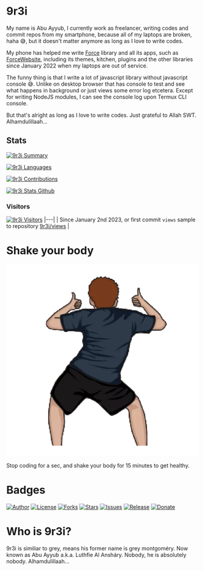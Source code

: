 # 9r3i

My name is Abu Ayyub, I currently work as freelancer, writing codes and commit repos from my smartphone, because all of my laptops are broken, haha 😅, but it doesn't matter anymore as long as I love to write codes.

My phone has helped me write [Force](https://github.com/9r3i/force) library and all its apps, such as [ForceWebsite](https://github.com/9r3i/force-website), including its themes, kitchen, plugins and the other libraries since January 2022 when my laptops are out of service.

The funny thing is that I write a lot of javascript library without javascript console 😅. Unlike on desktop browser that has console to test and see what happens in background or just views some error log etcetera. Except for writing NodeJS modules, I can see the console log upon Termux CLI console.

But that's alright as long as I love to write codes. Just grateful to Allah SWT. Alhamdulillaah...


## Stats

[![9r3i Summary](https://github-profile-summary-cards.vercel.app/api/cards/profile-details?username=9r3i&theme=github)](https://github.com/9r3i)

[![9r3i Languages](https://github-profile-summary-cards.vercel.app/api/cards/repos-per-language?username=9r3i&theme=github)](https://github.com/9r3i)

[![9r3i Contributions](http://github-readme-streak-stats.herokuapp.com/?user=9r3i&theme=default&date_format=M%20j%5B%2C%20Y%5D)](https://github.com/9r3i)

[![9r3i Stats Github](https://github-profile-summary-cards.vercel.app/api/cards/stats?username=9r3i&theme=github)](https://github.com/9r3i)



### Visitors

[![9r3i Visitors](https://9r3i.web.id/api/views/?user=9r3i&color=51,119,187&register=github.com/9r3i/views/tree/master)](https://github.com/9r3i)
|---|
| Since January 2nd 2023, or first commit ```views``` sample to repository [9r3i/views](https://github.com/9r3i/views) |



# Shake your body

[![9r3i shakes](https://raw.githubusercontent.com/9r3i/9r3i/master/geboy.webp)](https://github.com/9r3i)

Stop coding for a sec, and shake your body for 15 minutes to get healthy.



# Badges

[![Author](https://img.shields.io/badge/author-9r3i-lightgrey.svg)](https://github.com/9r3i)
[![License](https://img.shields.io/github/license/9r3i/9r3i.svg)](https://github.com/9r3i/9r3i/blob/master/LICENSE)
[![Forks](https://img.shields.io/github/forks/9r3i/9r3i.svg)](https://github.com/9r3i/9r3i/network)
[![Stars](https://img.shields.io/github/stars/9r3i/9r3i.svg)](https://github.com/9r3i/9r3i/stargazers)
[![Issues](https://img.shields.io/github/issues/9r3i/9r3i.svg)](https://github.com/9r3i/9r3i/issues)
[![Release](https://img.shields.io/github/release/9r3i/9r3i.svg)](https://github.com/9r3i/9r3i/releases)
[![Donate](https://img.shields.io/badge/donate-paypal-orange.svg)](https://paypal.me/9r3i)



# Who is 9r3i?

9r3i is similiar to grey, means his former name is grey montgoméry. Now known as Abu Ayyub a.k.a. Luthfie Al Ansháry. Nobody, he is absolutely nobody. Alhamdulillaah...






